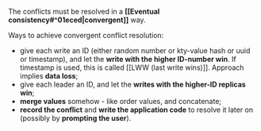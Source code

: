 The conflicts must be resolved in a **[[Eventual consistency#^01eced|convergent]]** way.

Ways to achieve convergent conflict resolution:
- give each write an ID (either random number or kty-value hash or uuid or timestamp), and let the **write with the higher ID-number win**. If timestamp is used, this is called [[LWW (last write wins)]]. Approach implies **data loss**;
- give each leader an ID, and let the **writes with the higher-ID replicas win**;
- **merge values** somehow - like order values, and concatenate;
- **record the conflict** and **write the application code** to resolve it later on (possibly by **prompting the user**). 
